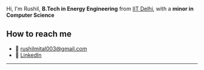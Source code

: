 Hi, I'm Rushil, **B.Tech in Energy Engineering** from [IIT Delhi](https://home.iitd.ac.in/), with a **minor in Computer Science**  

## How to reach me

- 📧 rushilmital003@gmail.com 
- 🔗 [LinkedIn](https://linkedin.com/in/rushilmital]) 

---
